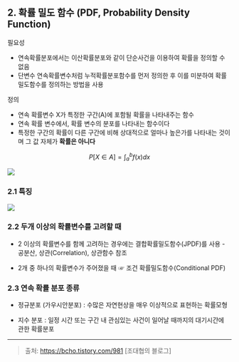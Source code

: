 ## 2. 확률 밀도 함수 (PDF, Probability Density Function)

필요성
- 연속확률분포에서는 이산확률분포와 같이 단순사건을 이용하여 확률을 정의할 수 없음
- 단변수 연속확률변수처럼 누적확률분포함수를 먼저 정의한 후 이를 미분하여 확률밀도함수를 정의하는 방법을 사용


정의 
- 연속 확률변수 X가 특정한 구간(A)에 포함될 확률을 나타내주는 함수
- 연속 확률 변수에서, 확률 변수의 분포를 나타내는 함수이다
- 특정한 구간의 확률이 다른 구간에 비해 상대적으로 얼마나 높은가를 나타내는 것이며 그 값 자체가 **확률은 아니다**


$$
P[X \in A] = \int_a^b f(x) dx
$$

![](http://i.imgur.com/XcQGMwk.png)

### 2.1 특징

![](http://i.imgur.com/09wpDGV.png)

### 2.2 두개 이상의 확률변수를 고려할 때

- 2 이상의 확률변수를 함께 고려하는 경우에는 결합확률밀도함수(JPDF)를 사용
      - 공분산, 상관(Correlation), 상관함수 참조

- 2개 중 하나의 확률변수가 주어졌을 때 ☞ 조건 확률밀도함수(Conditional PDF)

### 2.3 연속 확률 분포 종류 

- 정규분포 (가우시안분포) : 수많은 자연현상을 매우 이상적으로 표현하는 확률모형

- 지수 분포 : 일정 시간 또는 구간 내 관심있는 사건이 일어날 때까지의 대기시간에 관한 확률분포


---

> 출처: https://bcho.tistory.com/981 [조대협의 블로그]
